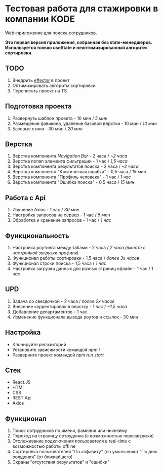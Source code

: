 # Тестовая работа для стажировки в компании KODE
Web-приложение для поиска сотрудников.

**Это первая версия приложения, собранная без state-менеджеров. Используется только useState и неоптимизированный алгоритм сортировки.**

## TODO
1. Внедрить [effector](https://effector.dev/ru/) в проект
2. Оптимизировать алгоритм сортировки
3. Переписать проект на TS

## Подготовка проекта
1. Развернуть шаблон проекта - 10 мин / *5 мин*
2. Размещение фавикона, удаление базовой верстки - 10 мин / *10 мин*
3. Базовые стили - 30 мин / *20 мин*

## Верстка
1. Верстка компонента *Navigation Bar* - 2 часа / *~2 часа*
2. Верстка попап элемента фильтрации - 1 час / *1,5 часа*
3. Верстка компонента результатов поиска - 2 часа / *~2 часа*
4. Верстка компонента "Критическая ошибка" - 0,5 часа / *15 мин*
5. Верстка компонента "Профиль человека" - 1 час / *1 час*
6. Верстка компонента "Ошибка поиска" - 0,5 часа / *15 мин*

## Работа с Api
1. Изучение Axios - 1 час / *30 мин*
2. Настройка запросов на сервер - 1 час / *5 мин*
3. Обработка и хранение запросов - 1 час / *1 час*

## Функциональность
1. Настройка роутинга между табами - 2 часа / *2 часа (вместе с настройкой загрузки профиля)*
2. Функционал работы сортировки - 1,5 часа / *более 3х часов*
3. Функционал строки поиска - 1,5 часа / *1 час* 
4. Настройка загрузки данных для разных страниц офлайн - 1 час / *1 час*

## UPD
1. Задача со свездочкой - 2 часа / *более 2х часов*
2. Внесение корректировок в верстку - 1 час / *~1,5 часа*
3. Добавление департаментов - 1 час
4. Изменение функционала вывода роутов и ссылок - 30 мин

## Настройка
* Клонируйте репозиторий
* Установите зависимости командой *npm i*
* Разверните проект командой *npm run start*

## Стек
* React.JS
* HTMl
* CSS
* REST Api
* Axios

## Функционал 
1. Поиск сотрудников по имени, фамилии или никнейму
2. Переход на страницу сотрудника (с возможностью перезагрузки)
3. Отслеживание подключения пользователя в real-time с возможностью работы offline
4. Сортировка пользователей "По алфавиту" (по умолчанию) "По дню рождения" (от ближайшего)
5. Экраны "отсутствия результатов" и "ошибки"